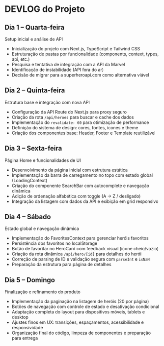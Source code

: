# DEVLOG do Projeto

## Dia 1 – Quarta-feira  
Setup inicial e análise de API  
- Inicialização do projeto com Next.js, TypeScript e Tailwind CSS  
- Estruturação de pastas por funcionalidade (components, context, types, api, etc.)  
- Pesquisa e tentativa de integração com a API da Marvel  
- Identificação de instabilidade (API fora do ar)  
- Decisão de migrar para a superheroapi.com como alternativa viável  

## Dia 2 – Quinta-feira  
Estrutura base e integração com nova API  
- Configuração da API Route do Next.js para proxy seguro  
- Criação da rota `/api/heroes` para buscar e cache dos dados  
- Implementação do `revalidate: 60` para otimização de performance  
- Definição do sistema de design: cores, fontes, ícones e theme  
- Criação dos componentes base: Header, Footer e Template reutilizável  

## Dia 3 – Sexta-feira  
Página Home e funcionalidades de UI  
- Desenvolvimento da página inicial com estrutura estática  
- Implementação da barra de carregamento no topo com estado global (LoadingContext)  
- Criação do componente SearchBar com autocomplete e navegação dinâmica  
- Adição de ordenação alfabética com toggle (A → Z / desligado)  
- Integração da listagem com dados da API e exibição em grid responsivo  

## Dia 4 – Sábado  
Estado global e navegação dinâmica  
- Implementação do FavoritesContext para gerenciar heróis favoritos  
- Persistência dos favoritos no localStorage  
- Botão de favoritar no HeroCard com feedback visual (ícone cheio/vazio)  
- Criação da rota dinâmica `/api/hero/[id]` para detalhes do herói  
- Correção de parsing de ID e validação segura com `parseInt` e `isNaN`  
- Preparação da estrutura para página de detalhes  

## Dia 5 – Domingo  
Finalização e refinamento do produto  
- Implementação da paginação na listagem de heróis (20 por página)  
- Botões de navegação com controle de estado e desativação condicional  
- Adaptação completa do layout para dispositivos móveis, tablets e desktop  
- Ajustes finos em UX: transições, espaçamentos, acessibilidade e responsividade  
- Organização final do código, limpeza de componentes e preparação para entrega  